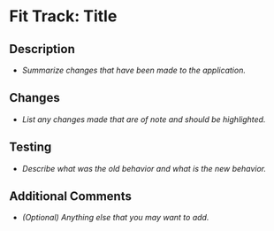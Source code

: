 <!-- Thank you for using the Fit Track pull request template. -->
# Fit Track: Title

## Description
- *Summarize changes that have been made to the application.*

## Changes
- *List any changes made that are of note and should be highlighted.*

## Testing
- *Describe what was the old behavior and what is the new behavior.*

## Additional Comments
- *(Optional) Anything else that you may want to add.*